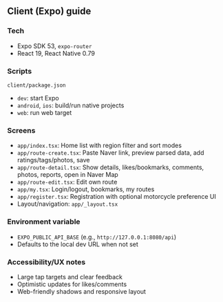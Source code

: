 ## Client (Expo) guide

### Tech
- Expo SDK 53, `expo-router`
- React 19, React Native 0.79

### Scripts
`client/package.json`
- `dev`: start Expo
- `android`, `ios`: build/run native projects
- `web`: run web target

### Screens
- `app/index.tsx`: Home list with region filter and sort modes
- `app/route-create.tsx`: Paste Naver link, preview parsed data, add ratings/tags/photos, save
- `app/route-detail.tsx`: Show details, likes/bookmarks, comments, photos, reports, open in Naver Map
- `app/route-edit.tsx`: Edit own route
- `app/my.tsx`: Login/logout, bookmarks, my routes
- `app/register.tsx`: Registration with optional motorcycle preference UI
- Layout/navigation: `app/_layout.tsx`

### Environment variable
- `EXPO_PUBLIC_API_BASE` (e.g., `http://127.0.0.1:8080/api`)
- Defaults to the local dev URL when not set

### Accessibility/UX notes
- Large tap targets and clear feedback
- Optimistic updates for likes/comments
- Web-friendly shadows and responsive layout


